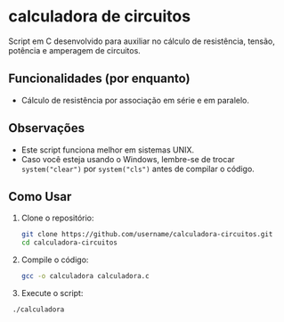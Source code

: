 # calculadora de circuitos

Script em C desenvolvido para auxiliar no cálculo de resistência, tensão, potência e amperagem de circuitos.

## Funcionalidades (por enquanto)

- Cálculo de resistência por associação em série e em paralelo.

## Observações

- Este script funciona melhor em sistemas UNIX. 
- Caso você esteja usando o Windows, lembre-se de trocar `system("clear")` por `system("cls")` antes de compilar o código.

## Como Usar

1. Clone o repositório:
   ```bash
   git clone https://github.com/username/calculadora-circuitos.git
   cd calculadora-circuitos
   ```
2. Compile o código:
   ```bash
   gcc -o calculadora calculadora.c
    ```
3. Execute o script:
  ```bash
   ./calculadora
  ```
